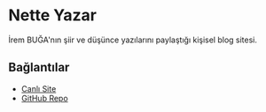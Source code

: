 # Nette Yazar
İrem BUĞA'nın şiir ve düşünce yazılarını paylaştığı kişisel blog sitesi.

## Bağlantılar
- [Canlı Site](https://irembuga.github.io/nette_yazar/)
- [GitHub Repo](https://github.com/irembuga/nette_yazar)
